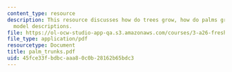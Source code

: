 ```yaml
---
content_type: resource
description: This resource discusses how do trees grow, how do palms grow, and some
  model descriptions.
file: https://ol-ocw-studio-app-qa.s3.amazonaws.com/courses/3-a26-freshman-seminar-the-nature-of-engineering-fall-2005/45fce33fbdbcaaa80c0b28162b65bdc3_palm_trunks.pdf
file_type: application/pdf
resourcetype: Document
title: palm_trunks.pdf
uid: 45fce33f-bdbc-aaa8-0c0b-28162b65bdc3
---
```

